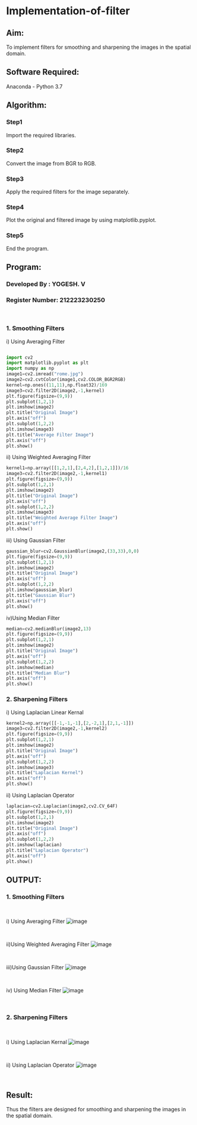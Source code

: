 # Implementation-of-filter
## Aim:
To implement filters for smoothing and sharpening the images in the spatial domain.

## Software Required:
Anaconda - Python 3.7

## Algorithm:
### Step1
Import the required libraries.
</br> 

### Step2
Convert the image from BGR to RGB.
</br> 

### Step3
Apply the required filters for the image separately.
</br> 

### Step4
Plot the original and filtered image by using matplotlib.pyplot.
</br> 

### Step5
End the program.
</br> 

## Program:
### Developed By  : YOGESH. V
### Register Number: 212223230250
</br>

### 1. Smoothing Filters

i) Using Averaging Filter
```Python

import cv2
import matplotlib.pyplot as plt
import numpy as np
image1=cv2.imread("rome.jpg")
image2=cv2.cvtColor(image1,cv2.COLOR_BGR2RGB)
kernel=np.ones((11,11),np.float32)/169
image3=cv2.filter2D(image2,-1,kernel)
plt.figure(figsize=(9,9))
plt.subplot(1,2,1)
plt.imshow(image2)
plt.title("Original Image")
plt.axis("off")
plt.subplot(1,2,2)
plt.imshow(image3)
plt.title("Average Filter Image")
plt.axis("off")
plt.show()

```
ii) Using Weighted Averaging Filter
```Python
kernel1=np.array([[1,2,1],[2,4,2],[1,2,1]])/16
image3=cv2.filter2D(image2,-1,kernel1)
plt.figure(figsize=(9,9))
plt.subplot(1,2,1)
plt.imshow(image2)
plt.title("Original Image")
plt.axis("off")
plt.subplot(1,2,2)
plt.imshow(image3)
plt.title("Weighted Average Filter Image")
plt.axis("off")
plt.show()
```
iii) Using Gaussian Filter
```Python
gaussian_blur=cv2.GaussianBlur(image2,(33,33),0,0)
plt.figure(figsize=(9,9))
plt.subplot(1,2,1)
plt.imshow(image2)
plt.title("Original Image")
plt.axis("off")
plt.subplot(1,2,2)
plt.imshow(gaussian_blur)
plt.title("Gaussian Blur")
plt.axis("off")
plt.show()
```
iv)Using Median Filter
```Python
median=cv2.medianBlur(image2,13)
plt.figure(figsize=(9,9))
plt.subplot(1,2,1)
plt.imshow(image2)
plt.title("Original Image")
plt.axis("off")
plt.subplot(1,2,2)
plt.imshow(median)
plt.title("Median Blur")
plt.axis("off")
plt.show()
```

### 2. Sharpening Filters
i) Using Laplacian Linear Kernal
```Python
kernel2=np.array([[-1,-1,-1],[2,-2,1],[2,1,-1]])
image3=cv2.filter2D(image2,-1,kernel2)
plt.figure(figsize=(9,9))
plt.subplot(1,2,1)
plt.imshow(image2)
plt.title("Original Image")
plt.axis("off")
plt.subplot(1,2,2)
plt.imshow(image3)
plt.title("Laplacian Kernel")
plt.axis("off")
plt.show()
```
ii) Using Laplacian Operator
```Python
laplacian=cv2.Laplacian(image2,cv2.CV_64F)
plt.figure(figsize=(9,9))
plt.subplot(1,2,1)
plt.imshow(image2)
plt.title("Original Image")
plt.axis("off")
plt.subplot(1,2,2)
plt.imshow(laplacian)
plt.title("Laplacian Operator")
plt.axis("off")
plt.show()
```

## OUTPUT:
### 1. Smoothing Filters
</br>

i) Using Averaging Filter
![image](https://github.com/user-attachments/assets/6986940b-0375-4e6e-814c-8fda1ffb0e76)

</br>

ii)Using Weighted Averaging Filter
![image](https://github.com/user-attachments/assets/58174389-2cb5-45f7-9491-85a2cc41f1e6)

</br>

iii)Using Gaussian Filter
![image](https://github.com/user-attachments/assets/1ad661a7-dae6-4aac-98e6-847d7e22fba9)

</br>

iv) Using Median Filter
![image](https://github.com/user-attachments/assets/08c2aaa4-beab-4865-b96f-19e87e04154f)

</br>

### 2. Sharpening Filters
</br>

i) Using Laplacian Kernal
![image](https://github.com/user-attachments/assets/76e4ab7a-a18e-45ad-b2da-e38bccd4dda1)

</br>

ii) Using Laplacian Operator
![image](https://github.com/user-attachments/assets/3c6d6e91-4bb6-4330-b597-35f0dfe98ad2)

</br>

## Result:
Thus the filters are designed for smoothing and sharpening the images in the spatial domain.
